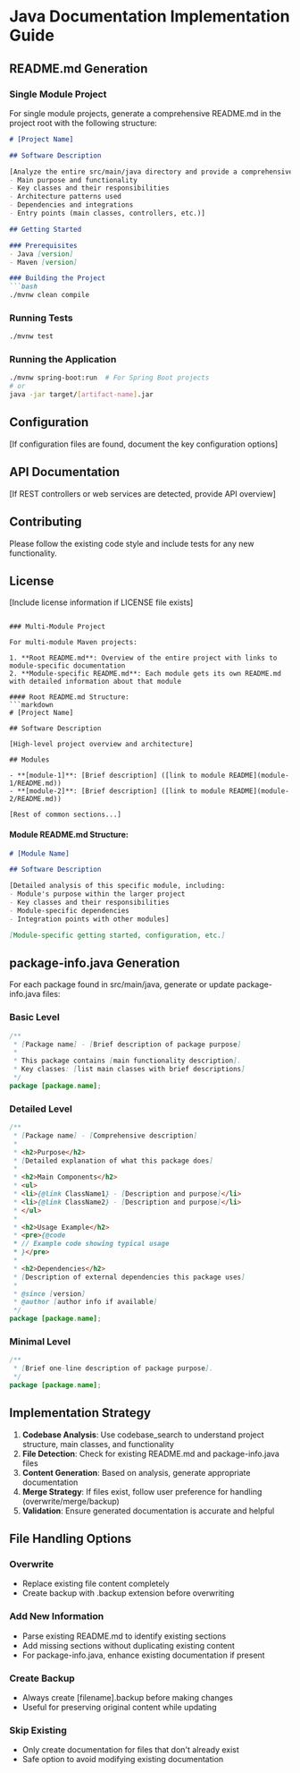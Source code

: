 # Java Documentation Implementation Guide

## README.md Generation

### Single Module Project

For single module projects, generate a comprehensive README.md in the project root with the following structure:

```markdown
# [Project Name]

## Software Description

[Analyze the entire src/main/java directory and provide a comprehensive description of the software, including:
- Main purpose and functionality
- Key classes and their responsibilities
- Architecture patterns used
- Dependencies and integrations
- Entry points (main classes, controllers, etc.)]

## Getting Started

### Prerequisites
- Java [version]
- Maven [version]

### Building the Project
```bash
./mvnw clean compile
```

### Running Tests
```bash
./mvnw test
```

### Running the Application
```bash
./mvnw spring-boot:run  # For Spring Boot projects
# or
java -jar target/[artifact-name].jar
```

## Configuration

[If configuration files are found, document the key configuration options]

## API Documentation

[If REST controllers or web services are detected, provide API overview]

## Contributing

Please follow the existing code style and include tests for any new functionality.

## License

[Include license information if LICENSE file exists]
```

### Multi-Module Project

For multi-module Maven projects:

1. **Root README.md**: Overview of the entire project with links to module-specific documentation
2. **Module-specific README.md**: Each module gets its own README.md with detailed information about that module

#### Root README.md Structure:
```markdown
# [Project Name]

## Software Description

[High-level project overview and architecture]

## Modules

- **[module-1]**: [Brief description] ([link to module README](module-1/README.md))
- **[module-2]**: [Brief description] ([link to module README](module-2/README.md))

[Rest of common sections...]
```

#### Module README.md Structure:
```markdown
# [Module Name]

## Software Description

[Detailed analysis of this specific module, including:
- Module's purpose within the larger project
- Key classes and their responsibilities
- Module-specific dependencies
- Integration points with other modules]

[Module-specific getting started, configuration, etc.]
```

## package-info.java Generation

For each package found in src/main/java, generate or update package-info.java files:

### Basic Level
```java
/**
 * [Package name] - [Brief description of package purpose]
 *
 * This package contains [main functionality description].
 * Key classes: [list main classes with brief descriptions]
 */
package [package.name];
```

### Detailed Level
```java
/**
 * [Package name] - [Comprehensive description]
 *
 * <h2>Purpose</h2>
 * [Detailed explanation of what this package does]
 *
 * <h2>Main Components</h2>
 * <ul>
 * <li>{@link ClassName1} - [Description and purpose]</li>
 * <li>{@link ClassName2} - [Description and purpose]</li>
 * </ul>
 *
 * <h2>Usage Example</h2>
 * <pre>{@code
 * // Example code showing typical usage
 * }</pre>
 *
 * <h2>Dependencies</h2>
 * [Description of external dependencies this package uses]
 *
 * @since [version]
 * @author [author info if available]
 */
package [package.name];
```

### Minimal Level
```java
/**
 * [Brief one-line description of package purpose].
 */
package [package.name];
```

## Implementation Strategy

1. **Codebase Analysis**: Use codebase_search to understand project structure, main classes, and functionality
2. **File Detection**: Check for existing README.md and package-info.java files
3. **Content Generation**: Based on analysis, generate appropriate documentation
4. **Merge Strategy**: If files exist, follow user preference for handling (overwrite/merge/backup)
5. **Validation**: Ensure generated documentation is accurate and helpful

## File Handling Options

### Overwrite
- Replace existing file content completely
- Create backup with .backup extension before overwriting

### Add New Information
- Parse existing README.md to identify existing sections
- Add missing sections without duplicating existing content
- For package-info.java, enhance existing documentation if present

### Create Backup
- Always create [filename].backup before making changes
- Useful for preserving original content while updating

### Skip Existing
- Only create documentation for files that don't already exist
- Safe option to avoid modifying existing documentation
